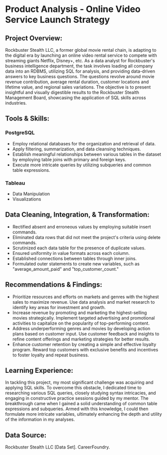 # Product Analysis - Online Video Service Launch Strategy
## Project Overview:
Rockbuster Stealth LLC, a former global movie rental chain, is adapting to the digital era by launching an online video rental service to compete with streaming giants Netflix, Disney+, etc. As a data analyst for Rockbuster's business intelligence department, the task involves loading all company data into an RDBMS, utilizing SQL for analysis, and providing data-driven answers to key business questions. The questions revolve around movie revenue contribution, average rental duration, customer locations and lifetime value, and regional sales variations. The objective is to present insightful and visually digestible results to the Rockbuster Stealth Management Board, showcasing the application of SQL skills across industries.

## Tools & Skills:
### PostgreSQL
+ Employ relational databases for the organization and retrieval of data.
+ Apply filtering, summarization, and data cleansing techniques.
+ Establish meaningful relationships between various tables in the dataset by employing table joins with primary and foreign keys.
+ Execute more intricate queries by utilizing subqueries and common table expressions.
### Tableau
+ Data Manipulation
+ Visualizations

## Data Cleaning, Integration, & Transformation:
+ Rectified absent and erroneous values by employing suitable insert commands.
+ Eliminated data rows that did not meet the project's criteria using delete commands.
+ Scrutinized each data table for the presence of duplicate values.
+ Ensured uniformity in value formats across each column.
+ Established connections between tables through inner joins.
+ Formulated outer statements to create new variables, such as "average_amount_paid" and "top_customer_count."

## Recommendations & Findings:
+ Prioritize resources and efforts on markets and genres with the highest sales to maximize revenue. Use data analysis and market research to identify key areas for investment and growth.
+ Increase revenue by promoting and marketing the highest-selling movies strategically. Implement targeted advertising and promotional activities to capitalize on the popularity of top-performing content.
+ Address underperforming genres and movies by developing action plans based on customer input. Use customer feedback and insights to refine content offerings and marketing strategies for better results.
+ Enhance customer retention by creating a simple and effective loyalty program. Reward top customers with exclusive benefits and incentives to foster loyalty and repeat business.

## Learning Experience:
In tackling this project, my most significant challenge was acquiring and applying SQL skills. To overcome this obstacle, I dedicated time to researching various SQL queries, closely studying syntax intricacies, and engaging in constructive practice sessions guided by my mentor. The breakthrough came when I gained a solid understanding of common table expressions and subqueries. Armed with this knowledge, I could then formulate more intricate variables, ultimately enhancing the depth and utility of the information in my analyses.

## Data Source:
Rockbuster Stealth LLC [Data Set]. CareerFoundry.

